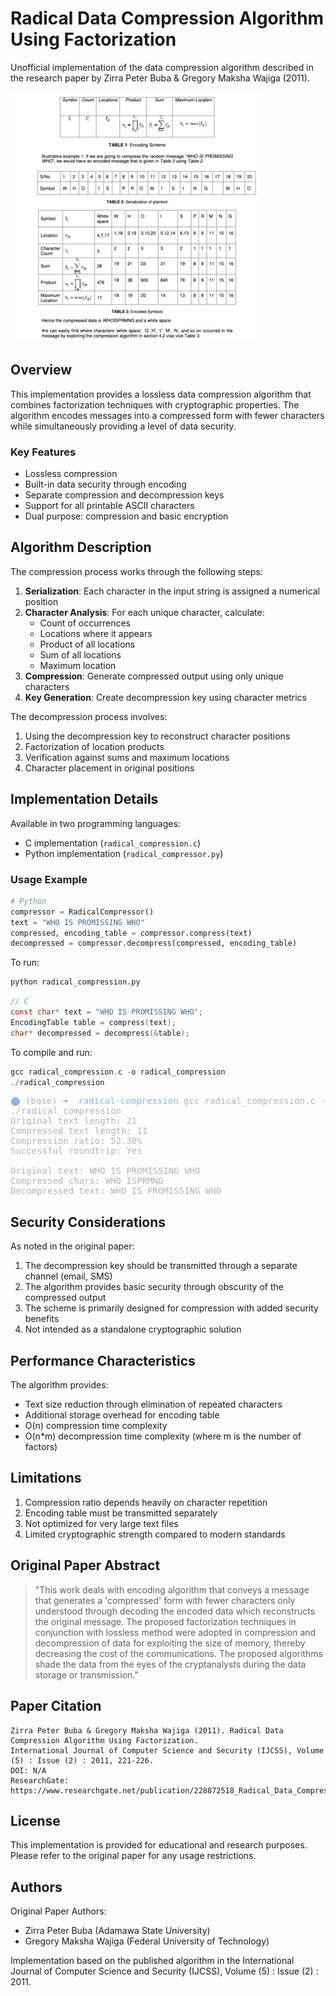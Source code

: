 # Radical Data Compression Algorithm Using Factorization

Unofficial implementation of the data compression algorithm described in the research paper by Zirra Peter Buba & Gregory Maksha Wajiga (2011).

![TextDistill Interface](data/img1.png)


## Overview

This implementation provides a lossless data compression algorithm that combines factorization techniques with cryptographic properties. The algorithm encodes messages into a compressed form with fewer characters while simultaneously providing a level of data security.

### Key Features

- Lossless compression
- Built-in data security through encoding
- Separate compression and decompression keys
- Support for all printable ASCII characters
- Dual purpose: compression and basic encryption

## Algorithm Description

The compression process works through the following steps:

1. **Serialization**: Each character in the input string is assigned a numerical position
2. **Character Analysis**: For each unique character, calculate:
   - Count of occurrences
   - Locations where it appears
   - Product of all locations
   - Sum of all locations
   - Maximum location
3. **Compression**: Generate compressed output using only unique characters
4. **Key Generation**: Create decompression key using character metrics

The decompression process involves:
1. Using the decompression key to reconstruct character positions
2. Factorization of location products
3. Verification against sums and maximum locations
4. Character placement in original positions

## Implementation Details

Available in two programming languages:
- C implementation (`radical_compression.c`)
- Python implementation (`radical_compressor.py`)

### Usage Example

```python
# Python
compressor = RadicalCompressor()
text = "WHO IS PROMISSING WHO"
compressed, encoding_table = compressor.compress(text)
decompressed = compressor.decompress(compressed, encoding_table)
```
To run:
```python
python radical_compression.py
```

```c
// C
const char* text = "WHO IS PROMISSING WHO";
EncodingTable table = compress(text);
char* decompressed = decompress(&table);
```
To compile and run:
```c
gcc radical_compression.c -o radical_compression
./radical_compression
```

<pre>
<span style="color: #89B4FA">⬤</span> <span style="color: #B4B4B4">(base)</span> <span style="color: #89B482">➜</span>  <span style="color: #89B4FA">radical-compression</span> <span style="color: #B4B4B4">gcc radical_compression.c -o radical_compression</span>
<span style="color: #B4B4B4">./radical_compression</span>
<span style="color: #B4B4B4">Original text length: 21</span>
<span style="color: #B4B4B4">Compressed text length: 11</span>
<span style="color: #B4B4B4">Compression ratio: 52.38%</span>
<span style="color: #B4B4B4">Successful roundtrip: Yes</span>

<span style="color: #B4B4B4">Original text: WHO IS PROMISSING WHO</span>
<span style="color: #B4B4B4">Compressed chars: WHO ISPRMNG</span>
<span style="color: #B4B4B4">Decompressed text: WHO IS PROMISSING WHO</span></pre>

## Security Considerations

As noted in the original paper:
1. The decompression key should be transmitted through a separate channel (email, SMS)
2. The algorithm provides basic security through obscurity of the compressed output
3. The scheme is primarily designed for compression with added security benefits
4. Not intended as a standalone cryptographic solution

## Performance Characteristics

The algorithm provides:
- Text size reduction through elimination of repeated characters
- Additional storage overhead for encoding table
- O(n) compression time complexity
- O(n*m) decompression time complexity (where m is the number of factors)

## Limitations

1. Compression ratio depends heavily on character repetition
2. Encoding table must be transmitted separately
3. Not optimized for very large text files
4. Limited cryptographic strength compared to modern standards

## Original Paper Abstract

> "This work deals with encoding algorithm that conveys a message that generates a 'compressed' form with fewer characters only understood through decoding the encoded data which reconstructs the original message. The proposed factorization techniques in conjunction with lossless method were adopted in compression and decompression of data for exploiting the size of memory, thereby decreasing the cost of the communications. The proposed algorithms shade the data from the eyes of the cryptanalysts during the data storage or transmission."

## Paper Citation

```
Zirra Peter Buba & Gregory Maksha Wajiga (2011). Radical Data Compression Algorithm Using Factorization. 
International Journal of Computer Science and Security (IJCSS), Volume (5) : Issue (2) : 2011, 221-226.
DOI: N/A
ResearchGate: https://www.researchgate.net/publication/228872518_Radical_Data_Compression_Algorithm_Using_Factorization
```

## License

This implementation is provided for educational and research purposes. Please refer to the original paper for any usage restrictions.

## Authors

Original Paper Authors:
- Zirra Peter Buba (Adamawa State University)
- Gregory Maksha Wajiga (Federal University of Technology)

Implementation based on the published algorithm in the International Journal of Computer Science and Security (IJCSS), Volume (5) : Issue (2) : 2011.